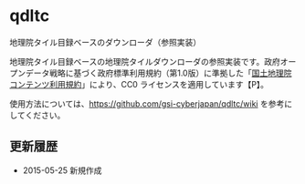 # qdltc
地理院タイル目録ベースのダウンローダ（参照実装）

地理院タイル目録ベースの地理院タイルダウンローダの参照実装です。政府オープンデータ戦略に基づく政府標準利用規約（第1.0版）に準拠した「<a href='http://www.gsi.go.jp/kikakuchousei/kikakuchousei40182.html'>国土地理院コンテンツ利用規約</a>」により、CC0 ライセンスを適用しています【P】。

使用方法については、https://github.com/gsi-cyberjapan/qdltc/wiki を参考にしてください。

## 更新履歴

- 2015-05-25 新規作成
